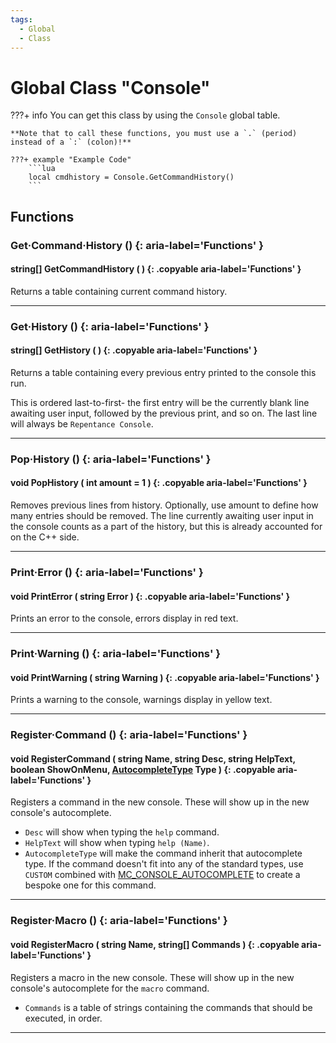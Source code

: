 ```yaml
---
tags:
  - Global
  - Class
---
```

# Global Class "Console"

???+ info
    You can get this class by using the `Console` global table.

    **Note that to call these functions, you must use a `.` (period) instead of a `:` (colon)!**
    
    ???+ example "Example Code"
        ```lua
        local cmdhistory = Console.GetCommandHistory()
        ```
        
        
## Functions

### Get·Command·History () {: aria-label='Functions' }
#### string[] GetCommandHistory ( ) {: .copyable aria-label='Functions' }
Returns a table containing current command history.

___
### Get·History () {: aria-label='Functions' }
#### string[] GetHistory ( ) {: .copyable aria-label='Functions' }
Returns a table containing every previous entry printed to the console this run.

This is ordered last-to-first- the first entry will be the currently blank line awaiting user input, followed by the previous print, and so on. The last line will always be `Repentance Console`.

___
### Pop·History () {: aria-label='Functions' }
#### void PopHistory ( int amount = 1 ) {: .copyable aria-label='Functions' }
Removes previous lines from history. Optionally, use amount to define how many entries should be removed. The line currently awaiting user input in the console counts as a part of the history, but this is already accounted for on the C++ side.

___
### Print·Error () {: aria-label='Functions' }
#### void PrintError ( string Error ) {: .copyable aria-label='Functions' }
Prints an error to the console, errors display in red text.

___
### Print·Warning () {: aria-label='Functions' }
#### void PrintWarning ( string Warning ) {: .copyable aria-label='Functions' }
Prints a warning to the console, warnings display in yellow text.

___
### Register·Command () {: aria-label='Functions' }
#### void RegisterCommand ( string Name, string Desc, string HelpText, boolean ShowOnMenu, [AutocompleteType](enums/AutocompleteType.md) Type ) {: .copyable aria-label='Functions' }
Registers a command in the new console. These will show up in the new console's autocomplete.

* `Desc` will show when typing the `help` command.
* `HelpText` will show when typing `help (Name)`.
* `AutocompleteType` will make the command inherit that autocomplete type. If the command doesn't fit into any of the standard types, use `CUSTOM` combined with [MC_CONSOLE_AUTOCOMPLETE](enums/ModCallbacks.md#mc_console_autocomplete) to create a bespoke one for this command.

___
### Register·Macro () {: aria-label='Functions' }
#### void RegisterMacro ( string Name, string[] Commands ) {: .copyable aria-label='Functions' }
Registers a macro in the new console. These will show up in the new console's autocomplete for the `macro` command.

* `Commands` is a table of strings containing the commands that should be executed, in order.

___
